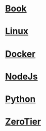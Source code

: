 # [Book](/Book.md)

# [Linux](/LINUX.md)

# [Docker](/DOCKER.md)

# [NodeJs](/NODEJS.md)

# [Python](/PYTHON.md)

# [ZeroTier](/ZEROTIER.md)
